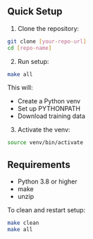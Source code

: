 

## Quick Setup

1. Clone the repository:
```bash
git clone [your-repo-url]
cd [repo-name]
```

2. Run setup:
```bash
make all
```

This will:
- Create a Python venv
- Set up PYTHONPATH
- Download training data

3. Activate the venv:
```bash
source venv/bin/activate
```

## Requirements

- Python 3.8 or higher
- make
- unzip


To clean and restart setup:
```bash
make clean
make all
```